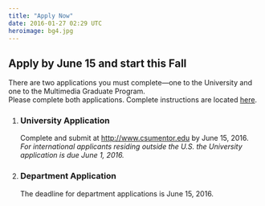 ```yaml
---
title: "Apply Now"
date: 2016-01-27 02:29 UTC
heroimage: bg4.jpg
---
```

Apply by June 15 and start this Fall
----
There are two applications you must complete—one to the University and one to the Multimedia Graduate Program.  
Please complete both applications. Complete instructions are located [here](../admission/).

1. ### University Application
   Complete and submit at http://www.csumentor.edu by June 15, 2016.<br>
   *For international applicants residing outside the U.S. the University application is due June 1, 2016.*

2. ### Department Application
   <script id="rbox-loader-script" data-expand-hash="#op-94231-masters-degree-in-multimedia" data-hide-back-links></script>
   The deadline for department applications is June 15, 2016.
